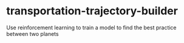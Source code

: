 # transportation-trajectory-builder
Use reinforcement learning to train a model to find the best practice between two planets
